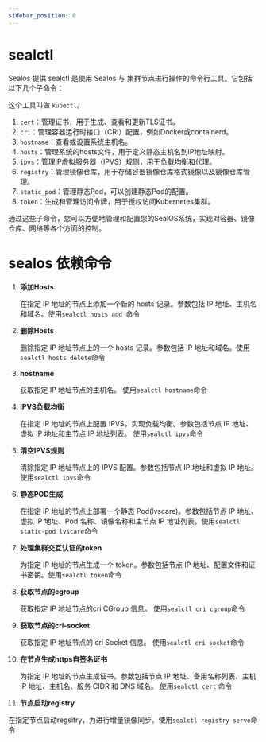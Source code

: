 ```yaml
---
sidebar_position: 0
---
```



# sealctl

Sealos 提供 sealctl 是使用 Sealos 与 集群节点进行操作的命令行工具。它包括以下几个子命令：

这个工具叫做 `kubectl`。

1. `cert`：管理证书，用于生成、查看和更新TLS证书。
2. `cri`：管理容器运行时接口（CRI）配置，例如Docker或containerd。
3. `hostname`：查看或设置系统主机名。
4. `hosts`：管理系统的hosts文件，用于定义静态主机名到IP地址映射。
5. `ipvs`：管理IP虚拟服务器（IPVS）规则，用于负载均衡和代理。
6. `registry`：管理镜像仓库，用于存储容器镜像仓库格式镜像以及镜像仓库管理。
7. `static_pod`：管理静态Pod，可以创建静态Pod的配置。
8. `token`：生成和管理访问令牌，用于授权访问Kubernetes集群。

通过这些子命令，您可以方便地管理和配置您的SealOS系统，实现对容器、镜像仓库、网络等各个方面的控制。




# sealos 依赖命令

1. **添加Hosts**

   在指定 IP 地址的节点上添加一个新的 hosts 记录。参数包括 IP 地址、主机名和域名。使用`sealctl hosts add `命令

2. **删除Hosts**

   删除指定 IP 地址节点上的一个 hosts 记录。参数包括 IP 地址和域名。使用`sealctl hosts delete`命令

3. **hostname**

   获取指定 IP 地址节点的主机名。 使用`sealctl hostname`命令

4. **IPVS负载均衡**

   在指定 IP 地址的节点上配置 IPVS，实现负载均衡。参数包括节点 IP 地址、虚拟 IP 地址和主节点 IP 地址列表。 使用`sealctl ipvs`命令

5. **清空IPVS规则**

   清除指定 IP 地址节点上的 IPVS 配置。参数包括节点 IP 地址和虚拟 IP 地址。 使用`sealctl ipvs`命令

6. **静态POD生成**

   在指定 IP 地址的节点上部署一个静态 Pod(lvscare)。参数包括节点 IP 地址、虚拟 IP 地址、Pod 名称、镜像名称和主节点 IP 地址列表。使用`sealctl static-pod lvscare`命令

7. **处理集群交互认证的token**

   为指定 IP 地址的节点生成一个 token。参数包括节点 IP 地址、配置文件和证书密钥。使用`sealctl token`命令

8. **获取节点的cgroup**

   获取指定 IP 地址节点的cri  CGroup 信息。 使用`sealctl cri cgroup`命令

9. **获取节点的cri-socket**

   获取指定 IP 地址节点的 cri Socket 信息。 使用`sealctl cri socket`命令

10. **在节点生成https自签名证书**

    为指定 IP 地址的节点生成证书。参数包括节点 IP 地址、备用名称列表、主机 IP 地址、主机名、服务 CIDR 和 DNS 域名。 使用`sealctl cert` 命令

11. **节点启动registry**

​	   在指定节点启动regsitry，为进行增量镜像同步。使用`sealctl registry serve`命令

